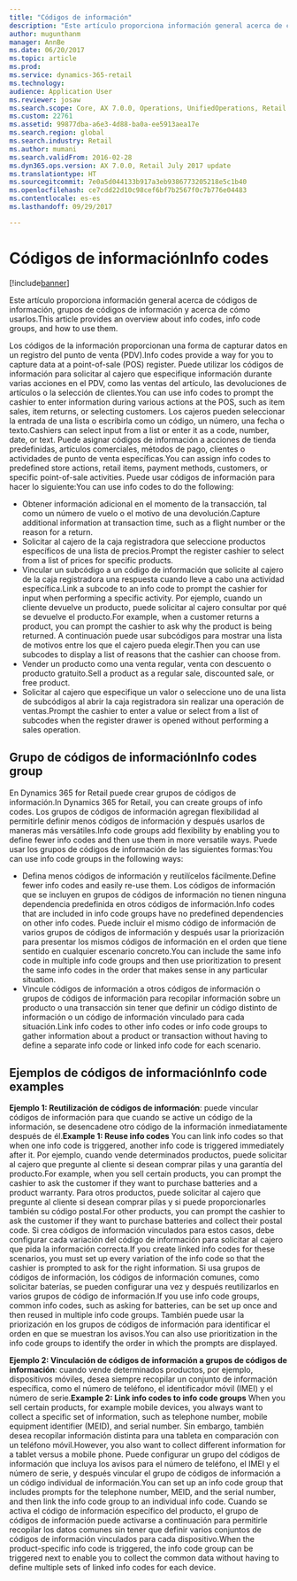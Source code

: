 ```yaml
---
title: "Códigos de información"
description: "Este artículo proporciona información general acerca de códigos de información, grupos de códigos de información y acerca de cómo usarlos."
author: mugunthanm
manager: AnnBe
ms.date: 06/20/2017
ms.topic: article
ms.prod: 
ms.service: dynamics-365-retail
ms.technology: 
audience: Application User
ms.reviewer: josaw
ms.search.scope: Core, AX 7.0.0, Operations, UnifiedOperations, Retail
ms.custom: 22761
ms.assetid: 99877dba-a6e3-4d88-ba0a-ee5913aea17e
ms.search.region: global
ms.search.industry: Retail
ms.author: mumani
ms.search.validFrom: 2016-02-28
ms.dyn365.ops.version: AX 7.0.0, Retail July 2017 update
ms.translationtype: HT
ms.sourcegitcommit: 7e0a5d044133b917a3eb9386773205218e5c1b40
ms.openlocfilehash: ce7cdd22d10c98cef6bf7b2567f0c7b776e04483
ms.contentlocale: es-es
ms.lasthandoff: 09/29/2017

---
```


# <a name="info-codes"></a><span data-ttu-id="f31b9-103">Códigos de información</span><span class="sxs-lookup"><span data-stu-id="f31b9-103">Info codes</span></span>

[!include[banner](includes/banner.md)]


<span data-ttu-id="f31b9-104">Este artículo proporciona información general acerca de códigos de información, grupos de códigos de información y acerca de cómo usarlos.</span><span class="sxs-lookup"><span data-stu-id="f31b9-104">This article provides an overview about info codes, info code groups, and how to use them.</span></span>

<span data-ttu-id="f31b9-105">Los códigos de la información proporcionan una forma de capturar datos en un registro del punto de venta (PDV).</span><span class="sxs-lookup"><span data-stu-id="f31b9-105">Info codes provide a way for you to capture data at a point-of-sale (POS) register.</span></span> <span data-ttu-id="f31b9-106">Puede utilizar los códigos de información para solicitar al cajero que especifique información durante varias acciones en el PDV, como las ventas del artículo, las devoluciones de artículos o la selección de clientes.</span><span class="sxs-lookup"><span data-stu-id="f31b9-106">You can use info codes to prompt the cashier to enter information during various actions at the POS, such as item sales, item returns, or selecting customers.</span></span> <span data-ttu-id="f31b9-107">Los cajeros pueden seleccionar la entrada de una lista o escribirla como un código, un número, una fecha o texto.</span><span class="sxs-lookup"><span data-stu-id="f31b9-107">Cashiers can select input from a list or enter it as a code, number, date, or text.</span></span> <span data-ttu-id="f31b9-108">Puede asignar códigos de información a acciones de tienda predefinidas, artículos comerciales, métodos de pago, clientes o actividades de punto de venta específicas.</span><span class="sxs-lookup"><span data-stu-id="f31b9-108">You can assign info codes to predefined store actions, retail items, payment methods, customers, or specific point-of-sale activities.</span></span> <span data-ttu-id="f31b9-109">Puede usar códigos de información para hacer lo siguiente:</span><span class="sxs-lookup"><span data-stu-id="f31b9-109">You can use info codes to do the following:</span></span>
-   <span data-ttu-id="f31b9-110">Obtener información adicional en el momento de la transacción, tal como un número de vuelo o el motivo de una devolución.</span><span class="sxs-lookup"><span data-stu-id="f31b9-110">Capture additional information at transaction time, such as a flight number or the reason for a return.</span></span>
-   <span data-ttu-id="f31b9-111">Solicitar al cajero de la caja registradora que seleccione productos específicos de una lista de precios.</span><span class="sxs-lookup"><span data-stu-id="f31b9-111">Prompt the register cashier to select from a list of prices for specific products.</span></span>
-   <span data-ttu-id="f31b9-112">Vincular un subcódigo a un código de información que solicite al cajero de la caja registradora una respuesta cuando lleve a cabo una actividad específica.</span><span class="sxs-lookup"><span data-stu-id="f31b9-112">Link a subcode to an info code to prompt the cashier for input when performing a specific activity.</span></span> <span data-ttu-id="f31b9-113">Por ejemplo, cuando un cliente devuelve un producto, puede solicitar al cajero consultar por qué se devuelve el producto.</span><span class="sxs-lookup"><span data-stu-id="f31b9-113">For example, when a customer returns a product, you can prompt the cashier to ask why the product is being returned.</span></span> <span data-ttu-id="f31b9-114">A continuación puede usar subcódigos para mostrar una lista de motivos entre los que el cajero pueda elegir.</span><span class="sxs-lookup"><span data-stu-id="f31b9-114">Then you can use subcodes to display a list of reasons that the cashier can choose from.</span></span>
-   <span data-ttu-id="f31b9-115">Vender un producto como una venta regular, venta con descuento o producto gratuito.</span><span class="sxs-lookup"><span data-stu-id="f31b9-115">Sell a product as a regular sale, discounted sale, or free product.</span></span>
-   <span data-ttu-id="f31b9-116">Solicitar al cajero que especifique un valor o seleccione uno de una lista de subcódigos al abrir la caja registradora sin realizar una operación de ventas.</span><span class="sxs-lookup"><span data-stu-id="f31b9-116">Prompt the cashier to enter a value or select from a list of subcodes when the register drawer is opened without performing a sales operation.</span></span>

## <a name="info-codes-group"></a><span data-ttu-id="f31b9-117">Grupo de códigos de información</span><span class="sxs-lookup"><span data-stu-id="f31b9-117">Info codes group</span></span>
<span data-ttu-id="f31b9-118">En Dynamics 365 for Retail puede crear grupos de códigos de información.</span><span class="sxs-lookup"><span data-stu-id="f31b9-118">In Dynamics 365 for Retail, you can create groups of info codes.</span></span> <span data-ttu-id="f31b9-119">Los grupos de códigos de información agregan flexibilidad al permitirle definir menos códigos de información y después usarlos de maneras más versátiles.</span><span class="sxs-lookup"><span data-stu-id="f31b9-119">Info code groups add flexibility by enabling you to define fewer info codes and then use them in more versatile ways.</span></span> <span data-ttu-id="f31b9-120">Puede usar los grupos de códigos de información de las siguientes formas:</span><span class="sxs-lookup"><span data-stu-id="f31b9-120">You can use info code groups in the following ways:</span></span>
-   <span data-ttu-id="f31b9-121">Defina menos códigos de información y reutilícelos fácilmente.</span><span class="sxs-lookup"><span data-stu-id="f31b9-121">Define fewer info codes and easily re-use them.</span></span> <span data-ttu-id="f31b9-122">Los códigos de información que se incluyen en grupos de códigos de información no tienen ninguna dependencia predefinida en otros códigos de información.</span><span class="sxs-lookup"><span data-stu-id="f31b9-122">Info codes that are included in info code groups have no predefined dependencies on other info codes.</span></span> <span data-ttu-id="f31b9-123">Puede incluir el mismo código de información de varios grupos de códigos de información y después usar la priorización para presentar los mismos códigos de información en el orden que tiene sentido en cualquier escenario concreto.</span><span class="sxs-lookup"><span data-stu-id="f31b9-123">You can include the same info code in multiple info code groups and then use prioritization to present the same info codes in the order that makes sense in any particular situation.</span></span>
-   <span data-ttu-id="f31b9-124">Vincule códigos de información a otros códigos de información o grupos de códigos de información para recopilar información sobre un producto o una transacción sin tener que definir un código distinto de información o un código de información vinculado para cada situación.</span><span class="sxs-lookup"><span data-stu-id="f31b9-124">Link info codes to other info codes or info code groups to gather information about a product or transaction without having to define a separate info code or linked info code for each scenario.</span></span>

## <a name="info-code-examples"></a><span data-ttu-id="f31b9-125">Ejemplos de códigos de información</span><span class="sxs-lookup"><span data-stu-id="f31b9-125">Info code examples</span></span>
<span data-ttu-id="f31b9-126">**Ejemplo 1: Reutilización de códigos de información**: puede vincular códigos de información para que cuando se active un código de la información, se desencadene otro código de la información inmediatamente después de él.</span><span class="sxs-lookup"><span data-stu-id="f31b9-126">**Example 1: Reuse info codes** You can link info codes so that when one info code is triggered, another info code is triggered immediately after it.</span></span> <span data-ttu-id="f31b9-127">Por ejemplo, cuando vende determinados productos, puede solicitar al cajero que pregunte al cliente si desean comprar pilas y una garantía del producto.</span><span class="sxs-lookup"><span data-stu-id="f31b9-127">For example, when you sell certain products, you can prompt the cashier to ask the customer if they want to purchase batteries and a product warranty.</span></span> <span data-ttu-id="f31b9-128">Para otros productos, puede solicitar al cajero que pregunte al cliente si desean comprar pilas y si puede proporcionarles también su código postal.</span><span class="sxs-lookup"><span data-stu-id="f31b9-128">For other products, you can prompt the cashier to ask the customer if they want to purchase batteries and collect their postal code.</span></span> <span data-ttu-id="f31b9-129">Si crea códigos de información vinculados para estos casos, debe configurar cada variación del código de información para solicitar al cajero que pida la información correcta.</span><span class="sxs-lookup"><span data-stu-id="f31b9-129">If you create linked info codes for these scenarios, you must set up every variation of the info code so that the cashier is prompted to ask for the right information.</span></span> <span data-ttu-id="f31b9-130">Si usa grupos de códigos de información, los códigos de información comunes, como solicitar baterías, se pueden configurar una vez y después reutilizarlos en varios grupos de código de información.</span><span class="sxs-lookup"><span data-stu-id="f31b9-130">If you use info code groups, common info codes, such as asking for batteries, can be set up once and then reused in multiple info code groups.</span></span> <span data-ttu-id="f31b9-131">También puede usar la priorización en los grupos de códigos de información para identificar el orden en que se muestran los avisos.</span><span class="sxs-lookup"><span data-stu-id="f31b9-131">You can also use prioritization in the info code groups to identify the order in which the prompts are displayed.</span></span>


<span data-ttu-id="f31b9-132">**Ejemplo 2: Vinculación de códigos de información a grupos de códigos de información**: cuando vende determinados productos, por ejemplo, dispositivos móviles, desea siempre recopilar un conjunto de información específica, como el número de teléfono, el identificador móvil (IMEI) y el número de serie.</span><span class="sxs-lookup"><span data-stu-id="f31b9-132">**Example 2: Link info codes to info code groups** When you sell certain products, for example mobile devices, you always want to collect a specific set of information, such as telephone number, mobile equipment identifier (MEID), and serial number.</span></span> <span data-ttu-id="f31b9-133">Sin embargo, también desea recopilar información distinta para una tableta en comparación con un teléfono móvil.</span><span class="sxs-lookup"><span data-stu-id="f31b9-133">However, you also want to collect different information for a tablet versus a mobile phone.</span></span> <span data-ttu-id="f31b9-134">Puede configurar un grupo del códigos de información que incluya los avisos para el número de teléfono, el IMEI y el número de serie, y después vincular el grupo de códigos de información a un código individual de información.</span><span class="sxs-lookup"><span data-stu-id="f31b9-134">You can set up an info code group that includes prompts for the telephone number, MEID, and the serial number, and then link the info code group to an individual info code.</span></span> <span data-ttu-id="f31b9-135">Cuando se activa el código de información específico del producto, el grupo de códigos de información puede activarse a continuación para permitirle recopilar los datos comunes sin tener que definir varios conjuntos de códigos de información vinculados para cada dispositivo.</span><span class="sxs-lookup"><span data-stu-id="f31b9-135">When the product-specific info code is triggered, the info code group can be triggered next to enable you to collect the common data without having to define multiple sets of linked info codes for each device.</span></span>

 



